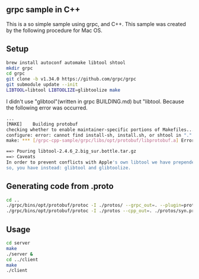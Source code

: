 
## grpc sample in C++
This is a so simple sample using grpc, and C++.
This sample was created by the following procedure for Mac OS.

Setup
---
```bash
brew install autoconf automake libtool shtool
mkdir grpc
cd grpc
git clone -b v1.34.0 https://github.com/grpc/grpc 
git submodule update --init 
LIBTOOL=libtool LIBTOOLIZE=glibtoolize make 
```

I didn't use "glibtool"(written in grpc BUILDING.md) but "libtool. 
Because the following error was occurred.

```bash
...
[MAKE]    Building protobuf
checking whether to enable maintainer-specific portions of Makefiles... yes
configure: error: cannot find install-sh, install.sh, or shtool in "." "./.." "./../.."
make: *** [/grpc-cpp-sample/grpc/libs/opt/protobuf/libprotobuf.a] Error 1

==> Pouring libtool-2.4.6_2.big_sur.bottle.tar.gz
==> Caveats
In order to prevent conflicts with Apple's own libtool we have prepended a "g"
so, you have instead: glibtool and glibtoolize.
```

Generating code from .proto
---
```bash
cd ..
./grpc/bins/opt/protobuf/protoc -I ./protos/ --grpc_out=. --plugin=protoc-gen-grpc=./grpc/bins/opt/grpc_cpp_plugin ./protos/syn.proto
./grpc/bins/opt/protobuf/protoc -I ./protos --cpp_out=. ./protos/syn.proto
```

Usage
---
```bash
cd server
make
./server &
cd ../client
make
./client
```